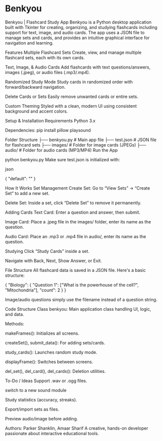 # Benkyou
Benkyou | Flashcard Study App
Benkyou is a Python desktop application built with Tkinter for creating, organizing, and studying flashcards including support for text, image, and audio cards. The app uses a JSON file to manage sets and cards, and provides an intuitive graphical interface for navigation and learning.

Features
Multiple Flashcard Sets
Create, view, and manage multiple flashcard sets, each with its own cards.

Text, Image, & Audio Cards
Add flashcards with text questions/answers, images (.jpeg), or audio files (.mp3/.mp4).

Randomized Study Mode
Study cards in randomized order with forward/backward navigation.

Delete Cards or Sets
Easily remove unwanted cards or entire sets.

Custom Theming
Styled with a clean, modern UI using consistent background and accent colors.

Setup & Installation
Requirements
Python 3.x

Dependencies:
pip install pillow playsound

Folder Structure
├── benkyou.py         # Main app file
├── test.json          # JSON file for flashcard sets
├── images/            # Folder for image cards (JPEGs)
├── audio/             # Folder for audio cards (MP3/MP4)
Run the App

python benkyou.py
Make sure test.json is initialized with:

json

{
  "default": ""
}

How It Works
Set Management
Create Set: Go to “View Sets” → “Create Set” to add a new set.

Delete Set: Inside a set, click “Delete Set” to remove it permanently.

Adding Cards
Text Card: Enter a question and answer, then submit.

Image Card: Place a .jpeg file in the images/ folder, enter its name as the question.

Audio Card: Place an .mp3 or .mp4 file in audio/, enter its name as the question.

Studying
Click “Study Cards” inside a set.

Navigate with Back, Next, Show Answer, or Exit.

File Structure
All flashcard data is saved in a JSON file. Here's a basic structure:

{
  "Biology": {
    "Question 1": ["What is the powerhouse of the cell?", "Mitochondria"],
    "count": 2
  }
}

Image/audio questions simply use the filename instead of a question string.

Code Structure
Class benkyou: Main application class handling UI, logic, and data.

Methods:

makeFrames(): Initializes all screens.

createSet(), submit_data(): For adding sets/cards.

study_cards(): Launches random study mode.

displayFrame(): Switches between screens.

del_set(), del_card(), del_cards(): Deletion utilities.

To-Do / Ideas
Support .wav or .ogg files.

switch to a new sound module

Study statistics (accuracy, streaks).

Export/import sets as files.

Preview audio/image before adding.

Authors:
Parker Shanklin, Amaar Sharif
A creative, hands-on developer passionate about interactive educational tools.

